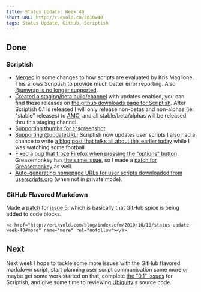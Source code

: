 ```yaml
---
title: Status Update: Week 40
short URL: http://r.evold.ca/2010w40
tags: Status Update, GitHub, Scriptish
---
```

<h2>Done</h2>
<h3>Scriptish</h3>
<ul>
<li><a title="evalInSandbox improvements - Scriptish" rel="external" target="_blank" href="http://github.com/erikvold/scriptish/commit/17f1c13491d84f68a86cb4b0a3faf2a734ad0835">Merged</a> in some changes to how scripts are evaluated by Kris Maglione. This allows Scriptish to provide much better error reporting. Also <a title="@unwrap is no longer supported - Scriptish" rel="external" target="_blank" href="http://github.com/erikvold/scriptish/commit/d82b7e006b1c4a4276a59d8c5b7fcdcaa82a16d6">@unwrap is no longer supported</a>.</li>
<li><a title="Staging Build - Scriptish" rel="external nofollow" target="_blank" href="http://github.com/erikvold/scriptish/issues/issue/69">Created a staging/beta build/channel</a> with updates enabled, you can find these releases on <a title="Scriptish Downloads" rel="external" rev="vote-for" target="_blank" href="http://github.com/erikvold/scriptish/downloads">the github downloads page for Scriptish</a>. After Scriptish 0.1 is released I will only release non-betas and non-alphas (ie: "stable" releases) to <a title="Addons.Mozilla.Org" rel="external nofollow" rev="vote-for" target="_blank" href="http://addons.mozilla.org/">AMO</a>, and all stable/beta/alphas will be released thru this staging channel.
</li>
<li><a rel="external" target="_blank" href="http://github.com/erikvold/scriptish/issues/issue/71">Supporting thumbs for @screenshot</a>.</li>
<li><a title="Implement update feature for user scripts - Scriptish" rel="external" rev="vote-for" target="_blank" href="http://github.com/erikvold/scriptish/issues/issue/8">Supporting @updateURL</a>; Scriptish now updates user scripts I also had a chance to write <a title="Scriptish 0.1b4 Can Update Your User Scripts" rev="vote-for" target="_blank" href="http://erikvold.com/blog/index.cfm/2010/10/10/scriptish-01b4-can-update-your-user-scripts">a blog post that talks all about this earlier today</a> while I was watching some football.
</li><li><a title="Issue #62 - Scriptish" rel="external nofollow" rev="vote-for" target="_blank" href="http://github.com/erikvold/scriptish/issues/issue/62">Fixed a bug that froze Firefox when pressing the "options" button</a>. Greasemonkey has <a title="Issue #1203 - Greasemonkey" rel="external nofollow" rev="vote-for" target="_blank" href="http://github.com/greasemonkey/greasemonkey/issues/issue/1203">the same issue</a>, so I made a <a rel="external nofollow" rev="vote-for" target="_blank" href="http://github.com/erikvold/greasemonkey/commit/97e5542c5f17d10ad3ca28d663a6ebd82acfa6ef">patch for Greasemonkey</a> as well.</li>
<li><a title="Issue #76" rel="external nofollow" target="_blank" href="http://github.com/erikvold/scriptish/issues/issue/76">Auto-generating homepage URLs for user scripts downloaded from userscripts.org</a> (when not in private mode).</li>
</ul>

<h3>GitHub Flavored Markdown</h3>
<p>
Made a <a title="Don't add GFM to code blocks" rel="external" rev="vote-for" target="_blank" href="http://github.com/erikvold/github-flavored-markdown/compare/github:gh-pages...erikvold:issue-5">patch</a> for <a title="Issue #5" rel="external" rev="vote-for" target="_blank" href="http://github.com/github/github-flavored-markdown/issues#issue/5">issue 5</a>, which is basically that GitHub spice is being added to code blocks.
</p>


  	<a href="http://erikvold.com/blog/index.cfm/2010/10/10/status-update-week-40#more" name="more" rel="nofollow"></a>
		
<h2>Next</h2>
<p>
Next week I hope to tackle some more issues with the GitHub flavored markdown script, start planning user script communication some more or maybe get some work started on that, complete <a title="Scriptish Issues" rel="external" target="_blank" href="http://github.com/erikvold/scriptish/issues">the "0.1" issues</a> for Scriptish, and give some time to reviewing <a href="http://github.com/mozilla/ubiquity">Ubiquity</a>'s source code.
</p>
